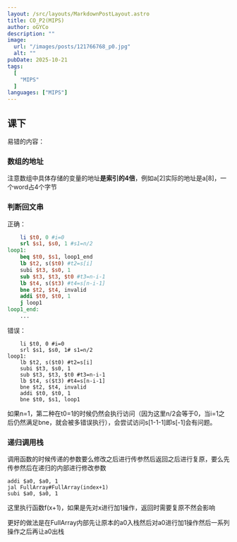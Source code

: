 ```yaml
---
layout: /src/layouts/MarkdownPostLayout.astro
title: CO_P2(MIPS)
author: oGYCo
description: ""
image:
  url: "/images/posts/121766768_p0.jpg"
  alt: ""
pubDate: 2025-10-21
tags:
  [
    "MIPS"
  ]
languages: ["MIPS"]
---
```


## 课下
易错的内容：
### 数组的地址

注意数组中具体存储的变量的地址**是索引的4倍**，例如a[2]实际的地址是a[8]，一个word占4个字节

### 判断回文串

正确：
```MIPS
    li $t0, 0 #i=0
	srl $s1, $s0, 1 #s1=n/2
loop1:
	beq $t0, $s1, loop1_end
	lb $t2, s($t0) #t2=s[i]
	subi $t3, $s0, 1
	sub $t3, $t3, $t0 #t3=n-i-1
	lb $t4, s($t3) #t4=s[n-i-1]
	bne $t2, $t4, invalid
	addi $t0, $t0, 1
	j loop1
loop1_end:
    ...
```

错误：
```
    li $t0, 0 #i=0
	srl $s1, $s0, 1# s1=n/2
loop1:
	lb $t2, s($t0) #t2=s[i]
	subi $t3, $s0, 1
	sub $t3, $t3, $t0 #t3=n-i-1
	lb $t4, s($t3) #t4=s[n-i-1]
	bne $t2, $t4, invalid
	addi $t0, $t0, 1
    bne $t0, $s1, loop1
```
如果n=1，第二种在t0=1的时候仍然会执行访问（因为这里n/2会等于0，当i=1之后仍然满足bne，就会被多错误执行），会尝试访问s[1-1-1]即s[-1]会有问题。

### 递归调用栈

调用函数的时候传递的参数要么修改之后进行传参然后返回之后进行复原，要么先传参然后在递归的内部进行修改参数

```
addi $a0, $a0, 1
jal FullArray#FullArray(index+1)
subi $a0, $a0, 1
```
这里执行函数f(x+1)，如果是先对x进行加1操作，返回时需要复原不然会影响

更好的做法是在FullArray内部先让原本的a0入栈然后对a0进行加1操作然后一系列操作之后再让a0出栈